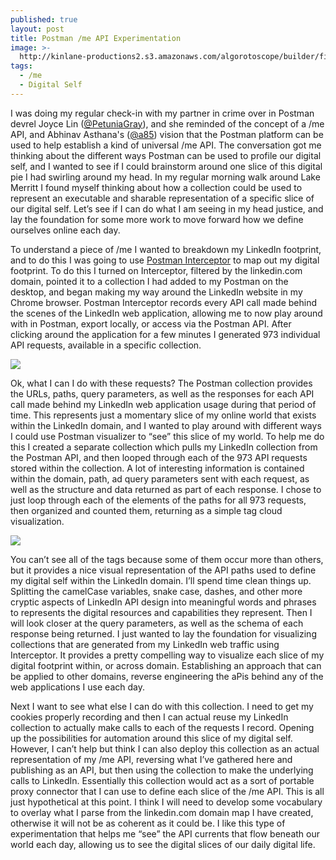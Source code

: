 ```yaml
---
published: true
layout: post
title: Postman /me API Experimentation
image: >-
  http://kinlane-productions2.s3.amazonaws.com/algorotoscope/builder/filtered/80_110_800_500_0_max_0_-1_-1.jpg
tags:
  - /me
  - Digital Self
---
```


I was doing my regular check-in with my partner in crime over in Postman devrel Joyce Lin ([@PetuniaGray](https://twitter.com/PetuniaGray)), and she reminded of the concept of a /me API, and Abhinav Asthana's ([@a85](https://twitter.com/a85)) vision that the Postman platform can be used to help establish a kind of universal /me API. The conversation got me thinking about the different ways Postman can be used to profile our digital self, and I wanted to see if I could brainstorm around one slice of this digital pie I had swirling around my head. In my regular morning walk around Lake Merritt I found myself thinking about how a collection could be used to represent an executable and sharable representation of a specific slice of our digital self. Let’s see if I can do what I am seeing in my head justice, and lay the foundation for some more work to move forward how we define ourselves online each day.

To understand a piece of /me I wanted to breakdown my LinkedIn footprint, and to do this I was going to use [Postman Interceptor](https://chrome.google.com/webstore/detail/postman-interceptor/aicmkgpgakddgnaphhhpliifpcfhicfo?hl=en) to map out my digital footprint. To do this I turned on Interceptor, filtered by the linkedin.com domain, pointed it to a collection I had added to my Postman on the desktop, and began making my way around the LinkedIn website in my Chrome browser. Postman Interceptor records every API call made behind the scenes of the LinkedIn web application, allowing me to now play around with in Postman, export locally, or access via the Postman API. After clicking around the application for a few minutes I generated 973 individual API requests, available in a specific collection.

![](https://kinlane-productions2.s3.amazonaws.com/linkedin-in-collection.png)

Ok, what I can I do with these requests? The Postman collection provides the URLs, paths, query parameters, as well as the responses for each API call made behind my LinkedIn web application usage during that period of time. This represents just a momentary slice of my online world that exists within the LinkedIn domain, and I wanted to play around with different ways I could use Postman visualizer to “see” this slice of my world. To help me do this I created a separate collection which pulls my LinkedIn collection from the Postman API, and then looped through each of the 973 API requests stored within the collection. A lot of interesting information is contained within the domain, path, ad query parameters sent with each request, as well as the structure and data returned as part of each response. I chose to just loop through each of the elements of the paths for all 973 requests, then organized and counted them, returning as a simple tag cloud visualization.

![](https://kinlane-productions2.s3.amazonaws.com/linkedin-path-tag-cloud.png)

You can’t see all of the tags because some of them occur more than others, but it provides a nice visual representation of the API paths used to define my digital self within the LinkedIn domain. I’ll spend time clean things up. Splitting the camelCase variables, snake case, dashes, and other more cryptic aspects of LinkedIn API design into meaningful words and phrases to represents the digital resources and capabilities they represent. Then I will look closer at the query parameters, as well as the schema of each response being returned. I just wanted to lay the foundation for visualizing collections that are generated from my LinkedIn web traffic using Interceptor. It provides a pretty compelling way to visualize each slice of my digital footprint within, or across domain. Establishing an approach that can be applied to other domains, reverse engineering the aPis behind any of the web applications I use each day.

Next I want to see what else I can do with this collection. I need to get my cookies properly recording and then I can actual reuse my LinkedIn collection to actually make calls to each of the requests I record. Opening up the possibilities for automation around this slice of my digital self. However, I can’t help but think I can also deploy this collection as an actual representation of my /me API, reversing what I’ve gathered here and publishing as an API, but then using the collection to make the underlying calls to LinkedIn. Essentially this collection would act as a sort of portable proxy connector that I can use to define each slice of the /me API. This is all just hypothetical at this point. I think I will need to develop some vocabulary to overlay what I parse from the linkedin.com domain map I have created, otherwise it will not be as coherent as it could be. I like this type of experimentation that helps me “see” the API currents that flow beneath our world each day, allowing us to see the digital slices of our daily digital life.